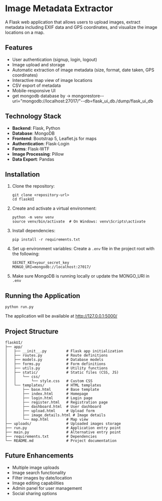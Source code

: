 # Image Metadata Extractor

A Flask web application that allows users to upload images, extract metadata including EXIF data and GPS coordinates, and visualize the image locations on a map.

## Features

- User authentication (signup, login, logout)
- Image upload and storage
- Automatic extraction of image metadata (size, format, date taken, GPS coordinates)
- Interactive map view of image locations
- CSV export of metadata
- Mobile-responsive UI
- get mongodb database by -> mongorestore--uri="mongodb://localhost:27017/"--db=flask_ui_db./dump/flask_ui_db

## Technology Stack

- **Backend**: Flask, Python
- **Database**: MongoDB
- **Frontend**: Bootstrap 5, Leaflet.js for maps
- **Authentication**: Flask-Login
- **Forms**: Flask-WTF
- **Image Processing**: Pillow
- **Data Export**: Pandas

## Installation

1. Clone the repository:

   ```
   git clone <repository-url>
   cd flaskUI
   ```
2. Create and activate a virtual environment:

   ```
   python -m venv venv
   source venv/bin/activate  # On Windows: venv\Scripts\activate
   ```
3. Install dependencies:

   ```
   pip install -r requirements.txt
   ```
4. Set up environment variables:
   Create a `.env` file in the project root with the following:

   ```
   SECRET_KEY=your_secret_key
   MONGO_URI=mongodb://localhost:27017/
   ```
5. Make sure MongoDB is running locally or update the MONGO_URI in `.env`

## Running the Application

```
python run.py
```

The application will be available at http://127.0.0.1:5000/

## Project Structure

```
flaskUI/
├── app/
│   ├── __init__.py         # Flask app initialization
│   ├── routes.py           # Route definitions
│   ├── models.py           # Database models
│   ├── forms.py            # Form definitions
│   ├── utils.py            # Utility functions
│   ├── static/             # Static files (CSS, JS)
│   │   └── css/
│   │       └── style.css   # Custom CSS
│   └── templates/          # HTML templates
│       ├── base.html       # Base template
│       ├── index.html      # Homepage
│       ├── login.html      # Login page
│       ├── register.html   # Registration page
│       ├── dashboard.html  # User dashboard
│       ├── upload.html     # Upload form
│       ├── image_details.html # Image details
│       └── map.html        # Map view
├── uploads/                # Uploaded images storage
├── run.py                  # Application entry point
├── main.py                 # Alternative entry point
├── requirements.txt        # Dependencies
└── README.md               # Project documentation
```

## Future Enhancements

- Multiple image uploads
- Image search functionality
- Filter images by date/location
- Image editing capabilities
- Admin panel for user management
- Social sharing options
